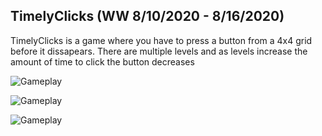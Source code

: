 ## TimelyClicks (WW 8/10/2020 - 8/16/2020)


TimelyClicks is a game where you have to press a button from a 4x4 grid before it dissapears. There are multiple levels and as levels increase the amount of time to click the button decreases


![Gameplay](https://github.com/MythicalBeast1789/timpelyclicks/blob/myuthical/images/s1.png?raw=true)

![Gameplay](https://github.com/MythicalBeast1789/timpelyclicks/blob/myuthical/images/s2.png?raw=true)

![Gameplay](https://github.com/MythicalBeast1789/timpelyclicks/blob/myuthical/images/s3.png?raw=true)